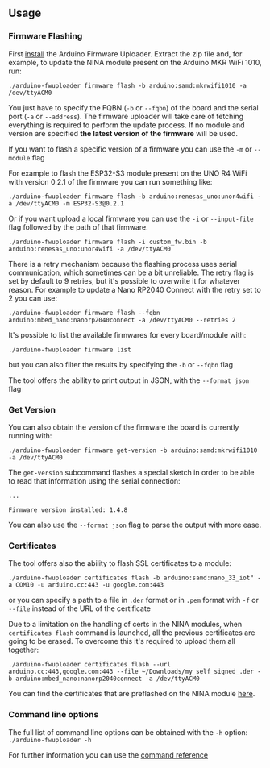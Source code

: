 ## Usage

### Firmware Flashing

First [install] the Arduino Firmware Uploader. Extract the zip file and, for example, to update the NINA module present
on the Arduino MKR WiFi 1010, run:

```
./arduino-fwuploader firmware flash -b arduino:samd:mkrwifi1010 -a /dev/ttyACM0
```

You just have to specify the FQBN (`-b` or `--fqbn`) of the board and the serial port (`-a` or `--address`). The
firmware uploader will take care of fetching everything is required to perform the update process. If no module and
version are specified **the latest version of the firmware** will be used.

If you want to flash a specific version of a firmware you can use the `-m` or `--module` flag

For example to flash the ESP32-S3 module present on the UNO R4 WiFi with version 0.2.1 of the firmware you can run
something like:

```
./arduino-fwuploader firmware flash -b arduino:renesas_uno:unor4wifi -a /dev/ttyACM0 -m ESP32-S3@0.2.1
```

Or if you want upload a local firmware you can use the `-i` or `--input-file` flag followed by the path of that
firmware.

```
./arduino-fwuploader firmware flash -i custom_fw.bin -b arduino:renesas_uno:unor4wifi -a /dev/ttyACM0
```

There is a retry mechanism because the flashing process uses serial communication, which sometimes can be a bit
unreliable. The retry flag is set by default to 9 retries, but it's possible to overwrite it for whatever reason. For
example to update a Nano RP2040 Connect with the retry set to 2 you can use:

```
./arduino-fwuploader firmware flash --fqbn arduino:mbed_nano:nanorp2040connect -a /dev/ttyACM0 --retries 2
```

It's possible to list the available firmwares for every board/module with:

```
./arduino-fwuploader firmware list
```

but you can also filter the results by specifying the `-b` or `--fqbn` flag

The tool offers the ability to print output in JSON, with the `--format json` flag

### Get Version

You can also obtain the version of the firmware the board is currently running with:

```
./arduino-fwuploader firmware get-version -b arduino:samd:mkrwifi1010 -a /dev/ttyACM0
```

The `get-version` subcommand flashes a special sketch in order to be able to read that information using the serial
connection:

```
...

Firmware version installed: 1.4.8
```

You can also use the `--format json` flag to parse the output with more ease.

### Certificates

The tool offers also the ability to flash SSL certificates to a module:

```
./arduino-fwuploader certificates flash -b arduino:samd:nano_33_iot" -a COM10 -u arduino.cc:443 -u google.com:443
```

or you can specify a path to a file in `.der` format or in `.pem` format with `-f` or `--file` instead of the URL of the
certificate

Due to a limitation on the handling of certs in the NINA modules, when `certificates flash` command is launched, all the
previous certificates are going to be erased. To overcome this it's required to upload them all together:

```
./arduino-fwuploader certificates flash --url arduino.cc:443,google.com:443 --file ~/Downloads/my_self_signed_.der -b arduino:mbed_nano:nanorp2040connect -a /dev/ttyACM0
```

You can find the certificates that are preflashed on the NINA module
[here](https://github.com/arduino/nina-fw/blob/master/data/roots.pem).

### Command line options

The full list of command line options can be obtained with the `-h` option: `./arduino-fwuploader -h`

For further information you can use the [command reference]

[install]: installation.md
[command reference]: commands/arduino-fwuploader.md
